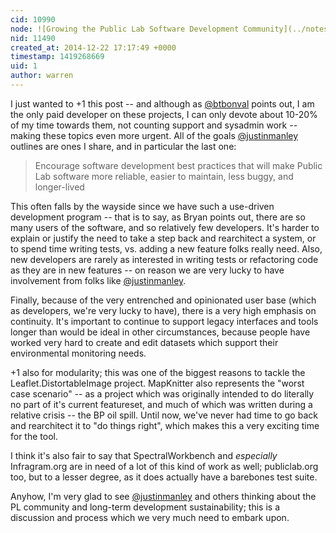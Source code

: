```yaml
---
cid: 10990
node: ![Growing the Public Lab Software Development Community](../notes/justinmanley/12-21-2014/growing-the-public-lab-software-development-community)
nid: 11490
created_at: 2014-12-22 17:17:49 +0000
timestamp: 1419268669
uid: 1
author: warren
---
```


I just wanted to +1 this post -- and although as [@btbonval](/profile/btbonval) points out, I am the only paid developer on these projects, I can only devote about 10-20% of my time towards them, not counting support and sysadmin work -- making these topics even more urgent. All of the goals [@justinmanley](/profile/justinmanley) outlines are ones I share, and in particular the last one: 

> Encourage software development best practices that will make Public Lab software more reliable, easier to maintain, less buggy, and longer-lived

This often falls by the wayside since we have such a use-driven development program -- that is to say, as Bryan points out, there are so many users of the software, and so relatively few developers. It's harder to explain or justify the need to take a step back and rearchitect a system, or to spend time writing tests, vs. adding a new feature folks really need. Also, new developers are rarely as interested in writing tests or refactoring code as they are in new features -- on reason we are very lucky to have involvement from folks like [@justinmanley](/profile/justinmanley). 

Finally, because of the very entrenched and opinionated user base (which as developers, we're very lucky to have), there is a very high emphasis on continuity. It's important to continue to support legacy interfaces and tools longer than would be ideal in other circumstances, because people have worked very hard to create and edit datasets which support their environmental monitoring needs. 

+1 also for modularity; this was one of the biggest reasons to tackle the Leaflet.DistortableImage project. MapKnitter also represents the "worst case scenario" -- as a project which was originally intended to do literally no part of it's current featureset, and much of which was written during a relative crisis -- the BP oil spill. Until now, we've never had time to go back and rearchitect it to "do things right", which makes this a very exciting time for the tool. 

I think it's also fair to say that SpectralWorkbench and *especially* Infragram.org are in need of a lot of this kind of work as well; publiclab.org too, but to a lesser degree, as it does actually have a barebones test suite. 

Anyhow, I'm very glad to see [@justinmanley](/profile/justinmanley) and others thinking about the PL community and long-term development sustainability; this is a discussion and process which we very much need to embark upon. 